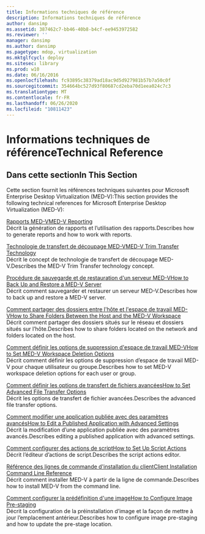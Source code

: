 ```yaml
---
title: Informations techniques de référence
description: Informations techniques de référence
author: dansimp
ms.assetid: 387462c7-bb46-40b8-b4cf-ee9453972582
ms.reviewer: ''
manager: dansimp
ms.author: dansimp
ms.pagetype: mdop, virtualization
ms.mktglfcycl: deploy
ms.sitesec: library
ms.prod: w10
ms.date: 06/16/2016
ms.openlocfilehash: fc93895c38379ad18ac9d5d927981b57b7a50c0f
ms.sourcegitcommit: 354664bc527d93f80687cd2eba70d1eea024c7c3
ms.translationtype: MT
ms.contentlocale: fr-FR
ms.lasthandoff: 06/26/2020
ms.locfileid: "10811423"
---
```

# <span data-ttu-id="1f21d-103">Informations techniques de référence</span><span class="sxs-lookup"><span data-stu-id="1f21d-103">Technical Reference</span></span>


## <span data-ttu-id="1f21d-104">Dans cette section</span><span class="sxs-lookup"><span data-stu-id="1f21d-104">In This Section</span></span>


<span data-ttu-id="1f21d-105">Cette section fournit les références techniques suivantes pour Microsoft Enterprise Desktop Virtualization (MED-V):</span><span class="sxs-lookup"><span data-stu-id="1f21d-105">This section provides the following technical references for Microsoft Enterprise Desktop Virtualization (MED-V):</span></span>

<a href="" id="med-v-reporting"></a>[<span data-ttu-id="1f21d-106">Rapports MED-V</span><span class="sxs-lookup"><span data-stu-id="1f21d-106">MED-V Reporting</span></span>](med-v-reporting.md)  
<span data-ttu-id="1f21d-107">Décrit la génération de rapports et l’utilisation des rapports.</span><span class="sxs-lookup"><span data-stu-id="1f21d-107">Describes how to generate reports and how to work with reports.</span></span>

<a href="" id="med-v-trim-transfer-technology"></a>[<span data-ttu-id="1f21d-108">Technologie de transfert de découpage MED-V</span><span class="sxs-lookup"><span data-stu-id="1f21d-108">MED-V Trim Transfer Technology</span></span>](med-v-trim-transfer-technology-medvv2.md)  
<span data-ttu-id="1f21d-109">Décrit le concept de technologie de transfert de découpage MED-V.</span><span class="sxs-lookup"><span data-stu-id="1f21d-109">Describes the MED-V Trim Transfer technology concept.</span></span>

<a href="" id="how-to-back-up-and-restore-a-med-v-server"></a>[<span data-ttu-id="1f21d-110">Procédure de sauvegarde et de restauration d'un serveur MED-V</span><span class="sxs-lookup"><span data-stu-id="1f21d-110">How to Back Up and Restore a MED-V Server</span></span>](how-to-back-up-and-restore-a-med-v-server.md)  
<span data-ttu-id="1f21d-111">Décrit comment sauvegarder et restaurer un serveur MED-V.</span><span class="sxs-lookup"><span data-stu-id="1f21d-111">Describes how to back up and restore a MED-V server.</span></span>

<a href="" id="how-to-share-folders-between-the-host-and-the-med-v-workspace"></a>[<span data-ttu-id="1f21d-112">Comment partager des dossiers entre l'hôte et l'espace de travail MED-V</span><span class="sxs-lookup"><span data-stu-id="1f21d-112">How to Share Folders Between the Host and the MED-V Workspace</span></span>](how-to-share-folders-between-the-host-and-the-med-v-workspace.md)  
<span data-ttu-id="1f21d-113">Décrit comment partager des dossiers situés sur le réseau et dossiers situés sur l’hôte.</span><span class="sxs-lookup"><span data-stu-id="1f21d-113">Describes how to share folders located on the network and folders located on the host.</span></span>

<a href="" id="how-to-set-med-v-workspace-deletion-options"></a>[<span data-ttu-id="1f21d-114">Comment définir les options de suppression d'espace de travail MED-V</span><span class="sxs-lookup"><span data-stu-id="1f21d-114">How to Set MED-V Workspace Deletion Options</span></span>](how-to-set-med-v-workspace-deletion-options.md)  
<span data-ttu-id="1f21d-115">Décrit comment définir les options de suppression d’espace de travail MED-V pour chaque utilisateur ou groupe.</span><span class="sxs-lookup"><span data-stu-id="1f21d-115">Describes how to set MED-V workspace deletion options for each user or group.</span></span>

<a href="" id="how-to-set-advanced-file-transfer-options"></a>[<span data-ttu-id="1f21d-116">Comment définir les options de transfert de fichiers avancées</span><span class="sxs-lookup"><span data-stu-id="1f21d-116">How to Set Advanced File Transfer Options</span></span>](how-to-set-advanced-file-transfer-options.md)  
<span data-ttu-id="1f21d-117">Décrit les options de transfert de fichier avancées.</span><span class="sxs-lookup"><span data-stu-id="1f21d-117">Describes the advanced file transfer options.</span></span>

<a href="" id="how-to-edit-a-published-application-with-advanced-settings"></a>[<span data-ttu-id="1f21d-118">Comment modifier une application publiée avec des paramètres avancés</span><span class="sxs-lookup"><span data-stu-id="1f21d-118">How to Edit a Published Application with Advanced Settings</span></span>](how-to-edit-a-published-application-with-advanced-settings.md)  
<span data-ttu-id="1f21d-119">Décrit la modification d’une application publiée avec des paramètres avancés.</span><span class="sxs-lookup"><span data-stu-id="1f21d-119">Describes editing a published application with advanced settings.</span></span>

<a href="" id="how-to-set-up-script-actions"></a>[<span data-ttu-id="1f21d-120">Comment configurer des actions de script</span><span class="sxs-lookup"><span data-stu-id="1f21d-120">How to Set Up Script Actions</span></span>](how-to-set-up-script-actions.md)  
<span data-ttu-id="1f21d-121">Décrit l’éditeur d’actions de script.</span><span class="sxs-lookup"><span data-stu-id="1f21d-121">Describes the script actions editor.</span></span>

<a href="" id="client-installation-command-line-reference"></a>[<span data-ttu-id="1f21d-122">Référence des lignes de commande d'installation du client</span><span class="sxs-lookup"><span data-stu-id="1f21d-122">Client Installation Command Line Reference</span></span>](client-installation-command-line-reference.md)  
<span data-ttu-id="1f21d-123">Décrit comment installer MED-V à partir de la ligne de commande.</span><span class="sxs-lookup"><span data-stu-id="1f21d-123">Describes how to install MED-V from the command line.</span></span>

<a href="" id="how-to-configure-image-pre-staging"></a>[<span data-ttu-id="1f21d-124">Comment configurer la prédéfinition d'une image</span><span class="sxs-lookup"><span data-stu-id="1f21d-124">How to Configure Image Pre-staging</span></span>](how-to-configure-image-pre-staging.md)  
<span data-ttu-id="1f21d-125">Décrit la configuration de la préinstallation d’image et la façon de mettre à jour l’emplacement antérieur.</span><span class="sxs-lookup"><span data-stu-id="1f21d-125">Describes how to configure image pre-staging and how to update the pre-stage location.</span></span>

 

 





